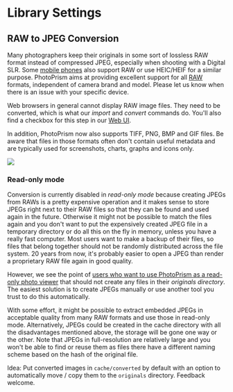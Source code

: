 # Library Settings #

## RAW to JPEG Conversion ##

Many photographers keep their originals in some sort of lossless RAW format instead of compressed JPEG, especially when shooting with a Digital SLR. Some [mobile phones](https://www.fredericpaulussen.be/how-to-raw-photos-huawei-p30-pro/) also support RAW or use HEIC/HEIF for a similar purpose. PhotoPrism aims at providing excellent support for all [RAW](https://en.wikipedia.org/wiki/Raw_image_format) formats, independent of camera brand and model. Please let us know when there is an issue with your specific device.

Web browsers in general cannot display RAW image files. They need to be converted, which is what our *import* and *convert* commands do. You'll also find a checkbox for this step in our [Web UI](ui.md).

In addition, PhotoPrism now also supports TIFF, PNG, BMP and GIF files. Be aware that files in those formats often don't contain useful metadata and are typically used for screenshots, charts, graphs and icons only.

![](https://pbs.twimg.com/media/EPd-Lp1WAAYYBzs?format=png&name=large)

### Read-only mode ###

Conversion is currently disabled in *read-only mode* because creating JPEGs from RAWs is a pretty expensive operation and it makes sense to store JPEGs right next to their RAW files so that they can be found and used again in the future. Otherwise it might not be possible to match the files again and you don't want to put the expensively created JPEG file in a temporary directory or do all this on the fly in memory, unless you have a really fast computer. Most users want to make a backup of their files, so files that belong together should not be randomly distributed across the file system. 20 years from now, it's probably easier to open a JPEG than render a proprietary RAW file again in good quality.

However, we see the point of [users who want to use PhotoPrism as a read-only photo viewer](https://github.com/photoprism/photoprism/issues/189) that should not create any files in their *originals directory*. The easiest solution is to create JPEGs manually or use another tool you trust to do this automatically.

With some effort, it might be possible to extract embedded JPEGs in acceptable quality from many RAW formats and use those in read-only mode. Alternatively, JPEGs could be created in the cache directory with all the disadvantages mentioned above, the storage will be gone one way or the other. Note that JPEGs in full-resolution are relatively large and you won't be able to find or reuse them as files there have a different naming scheme based on the hash of the original file.

Idea: Put converted images in `cache/converted` by default with an option to automatically move / copy them to the `originals` directory. Feedback welcome.
